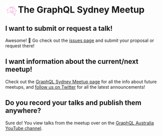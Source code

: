 # <img src="./graphql_au_logo.png" align="left" height="40" /> The GraphQL Sydney Meetup

## I want to submit or request a talk!

Awesome! :tada: Go check out the [issues page][] and submit your proposal
or request there!

## I want information about the current/next meetup!

Check out the [GraphQL Sydney Meetup page][] for all the info about future meetups,
and [follow us on Twitter][GraphQL Sydney Twitter] for all the latest announcements!

## Do you record your talks and publish them anywhere?

Sure do! You view talks from the meetup over on the [GraphQL Australia YouTube
channel][].

[GraphQL Australia YouTube channel]: https://www.youtube.com/channel/UCnEvNUjmt8KoeYY5L51HBRg
[GraphQL Sydney Twitter]: https://twitter.com/graphqlsydney
[GraphQL Sydney Meetup page]: https://www.meetup.com/GraphQL-Sydney/
[issues page]: https://github.com/graphqlsydney/graphqlsydney/issues
